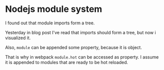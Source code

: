 # Nodejs module system

I found out that module imports form a tree.

Yesterday in blog post I've read that imports should form a tree, but now i visualized it.

Also, `module` can be appended some property, because it is object.

That is why in webpack `module.hot` can be accessed as property. I assume it is appended to modules that are ready to be hot reloaded.
